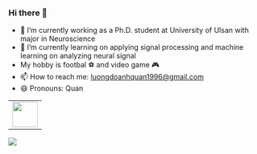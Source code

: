 ### Hi there 👋

- 🔭 I’m currently working as a Ph.D. student at University of Ulsan with major in Neuroscience
- 🌱 I’m currently learning on applying signal processing and machine learning on analyzing neural signal
- My hobby is footbal ⚽ and video game 🎮
- 📫 How to reach me: luongdoanhquan1996@gmail.com
- 😄 Pronouns: Quan

<table>
    <tbody>
        <tr>
            <td><a href="https://www.linkedin.com/in/luong-quan-973945b9/">
            <img height="50" src="https://www.vectorlogo.zone/logos/linkedin/linkedin-ar21.svg" />
            </a></td>
        </tr>
    </tbody>
</table>

<img src="https://github-readme-stats.vercel.app/api/top-langs?username=zluvsand&layout=compact"/>
